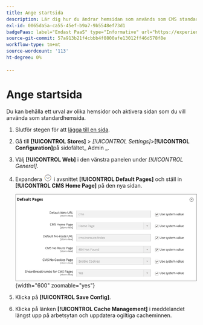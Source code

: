 ```yaml
---
title: Ange startsida
description: Lär dig hur du ändrar hemsidan som används som CMS standardsida.
exl-id: 0065da5a-ca55-45ef-b9a7-9b5548ef73d1
badgePaas: label="Endast PaaS" type="Informative" url="https://experienceleague.adobe.com/en/docs/commerce/user-guides/product-solutions" tooltip="Gäller endast Adobe Commerce i molnprojekt (Adobe-hanterad PaaS-infrastruktur) och lokala projekt."
source-git-commit: 57a913b21f4cbbb4f0800afe13012ff46d578f8e
workflow-type: tm+mt
source-wordcount: '113'
ht-degree: 0%

---
```


# Ange startsida

Du kan behålla ett urval av olika hemsidor och aktivera sidan som du vill använda som standardhemsida.

1. Slutför stegen för att [lägga till en sida](page-add.md).

1. Gå till **[!UICONTROL Stores]** > _[!UICONTROL Settings]_>**[!UICONTROL Configuration]**&#x200B;på sidofältet_ Admin _.

1. Välj **[!UICONTROL Web]** i den vänstra panelen under _[!UICONTROL General]_.

1. Expandera ![Expansionsväljaren](../assets/icon-display-expand.png) i avsnittet **[!UICONTROL Default Pages]** och ställ in **[!UICONTROL CMS Home Page]** på den nya sidan.

   ![Konfiguration av webbstandardsidor](./assets/web-default-pages.png){width="600" zoomable="yes"}

1. Klicka på **[!UICONTROL Save Config]**.

1. Klicka på länken **[!UICONTROL Cache Management]** i meddelandet längst upp på arbetsytan och uppdatera ogiltiga cacheminnen.
